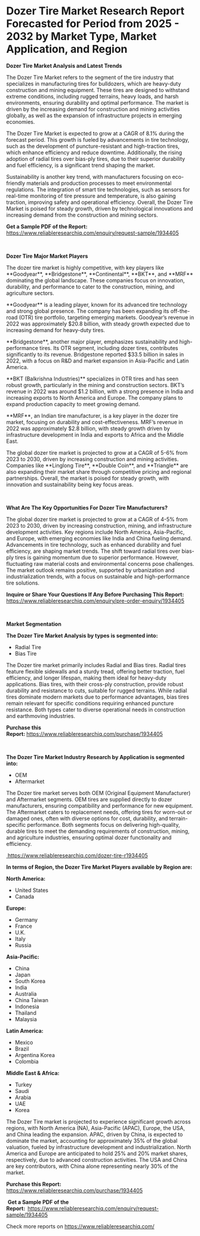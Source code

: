 <p><h1>Dozer Tire Market Research Report Forecasted for Period from 2025 -  2032 by Market Type, Market Application, and Region</h1></p><p><strong>Dozer Tire Market Analysis and Latest Trends</strong></p>
<p><p>The Dozer Tire Market refers to the segment of the tire industry that specializes in manufacturing tires for bulldozers, which are heavy-duty construction and mining equipment. These tires are designed to withstand extreme conditions, including rugged terrains, heavy loads, and harsh environments, ensuring durability and optimal performance. The market is driven by the increasing demand for construction and mining activities globally, as well as the expansion of infrastructure projects in emerging economies.</p><p>The Dozer Tire Market is expected to grow at a CAGR of 8.1% during the forecast period. This growth is fueled by advancements in tire technology, such as the development of puncture-resistant and high-traction tires, which enhance efficiency and reduce downtime. Additionally, the rising adoption of radial tires over bias-ply tires, due to their superior durability and fuel efficiency, is a significant trend shaping the market.</p><p>Sustainability is another key trend, with manufacturers focusing on eco-friendly materials and production processes to meet environmental regulations. The integration of smart tire technologies, such as sensors for real-time monitoring of tire pressure and temperature, is also gaining traction, improving safety and operational efficiency. Overall, the Dozer Tire Market is poised for steady growth, driven by technological innovations and increasing demand from the construction and mining sectors.</p></p>
<p><strong>Get a Sample PDF of the Report:&nbsp;</strong> <a href="https://www.reliableresearchiq.com/enquiry/request-sample/1934405?utm_campaign=1123&utm_medium=2&utm_source=Github&utm_content=ia&utm_term=22012025&utm_id=dozer-tire">https://www.reliableresearchiq.com/enquiry/request-sample/1934405</a></p>
<p>&nbsp;</p>
<p><strong>Dozer Tire Major Market Players</strong></p>
<p><p>The dozer tire market is highly competitive, with key players like **Goodyear**, **Bridgestone**, **Continental**, **BKT**, and **MRF** dominating the global landscape. These companies focus on innovation, durability, and performance to cater to the construction, mining, and agriculture sectors.</p><p>**Goodyear** is a leading player, known for its advanced tire technology and strong global presence. The company has been expanding its off-the-road (OTR) tire portfolio, targeting emerging markets. Goodyear’s revenue in 2022 was approximately $20.8 billion, with steady growth expected due to increasing demand for heavy-duty tires.</p><p>**Bridgestone**, another major player, emphasizes sustainability and high-performance tires. Its OTR segment, including dozer tires, contributes significantly to its revenue. Bridgestone reported $33.5 billion in sales in 2022, with a focus on R&D and market expansion in Asia-Pacific and Latin America.</p><p>**BKT (Balkrishna Industries)** specializes in OTR tires and has seen robust growth, particularly in the mining and construction sectors. BKT’s revenue in 2022 was around $1.2 billion, with a strong presence in India and increasing exports to North America and Europe. The company plans to expand production capacity to meet growing demand.</p><p>**MRF**, an Indian tire manufacturer, is a key player in the dozer tire market, focusing on durability and cost-effectiveness. MRF’s revenue in 2022 was approximately $2.8 billion, with steady growth driven by infrastructure development in India and exports to Africa and the Middle East.</p><p>The global dozer tire market is projected to grow at a CAGR of 5-6% from 2023 to 2030, driven by increasing construction and mining activities. Companies like **Linglong Tire**, **Double Coin**, and **Triangle** are also expanding their market share through competitive pricing and regional partnerships. Overall, the market is poised for steady growth, with innovation and sustainability being key focus areas.</p></p>
<p>&nbsp;</p>
<p><strong>What Are The Key Opportunities For Dozer Tire Manufacturers?</strong></p>
<p><p>The global dozer tire market is projected to grow at a CAGR of 4-5% from 2023 to 2030, driven by increasing construction, mining, and infrastructure development activities. Key regions include North America, Asia-Pacific, and Europe, with emerging economies like India and China fueling demand. Advancements in tire technology, such as enhanced durability and fuel efficiency, are shaping market trends. The shift toward radial tires over bias-ply tires is gaining momentum due to superior performance. However, fluctuating raw material costs and environmental concerns pose challenges. The market outlook remains positive, supported by urbanization and industrialization trends, with a focus on sustainable and high-performance tire solutions.</p></p>
<p><strong>Inquire or Share Your Questions If Any Before Purchasing This Report:</strong> <a href="https://www.reliableresearchiq.com/enquiry/pre-order-enquiry/1934405?utm_campaign=1123&utm_medium=2&utm_source=Github&utm_content=ia&utm_term=22012025&utm_id=dozer-tire">https://www.reliableresearchiq.com/enquiry/pre-order-enquiry/1934405</a></p>
<p>&nbsp;</p>
<p><strong>Market Segmentation</strong></p>
<p><strong>The Dozer Tire Market Analysis by types is segmented into:</strong></p>
<p><ul><li>Radial Tire</li><li>Bias Tire</li></ul></p>
<p><p>The Dozer tire market primarily includes Radial and Bias tires. Radial tires feature flexible sidewalls and a sturdy tread, offering better traction, fuel efficiency, and longer lifespan, making them ideal for heavy-duty applications. Bias tires, with their cross-ply construction, provide robust durability and resistance to cuts, suitable for rugged terrains. While radial tires dominate modern markets due to performance advantages, bias tires remain relevant for specific conditions requiring enhanced puncture resistance. Both types cater to diverse operational needs in construction and earthmoving industries.</p></p>
<p><strong>Purchase this Report:&nbsp;</strong><a href="https://www.reliableresearchiq.com/purchase/1934405?utm_campaign=1123&utm_medium=2&utm_source=Github&utm_content=ia&utm_term=22012025&utm_id=dozer-tire">https://www.reliableresearchiq.com/purchase/1934405</a></p>
<p>&nbsp;</p>
<p><strong>The Dozer Tire Market Industry Research by Application is segmented into:</strong></p>
<p><ul><li>OEM</li><li>Aftermarket</li></ul></p>
<p><p>The Dozer tire market serves both OEM (Original Equipment Manufacturer) and Aftermarket segments. OEM tires are supplied directly to dozer manufacturers, ensuring compatibility and performance for new equipment. The Aftermarket caters to replacement needs, offering tires for worn-out or damaged ones, often with diverse options for cost, durability, and terrain-specific performance. Both segments focus on delivering high-quality, durable tires to meet the demanding requirements of construction, mining, and agriculture industries, ensuring optimal dozer functionality and efficiency.</p></p>
<p><a href="https://www.reliableresearchiq.com/dozer-tire-r1934405?utm_campaign=1123&utm_medium=2&utm_source=Github&utm_content=ia&utm_term=22012025&utm_id=dozer-tire">&nbsp;https://www.reliableresearchiq.com/dozer-tire-r1934405</a></p>
<p><strong>In terms of Region, the Dozer Tire Market Players available by Region are:</strong></p>
<p>
    <p> <strong> North America: </strong>
        <ul>
            <li>United States</li>
            <li>Canada</li>
        </ul>
        </p> 
    <p> <strong> Europe: </strong>
        <ul>
            <li>Germany</li>
            <li>France</li>
            <li>U.K.</li>
            <li>Italy</li>
            <li>Russia</li>
        </ul>
        </p> 
    <p> <strong> Asia-Pacific: </strong>
        <ul>
            <li>China</li>
            <li>Japan</li>
            <li>South Korea</li>
            <li>India</li>
            <li>Australia</li>
            <li>China Taiwan</li>
            <li>Indonesia</li>
            <li>Thailand</li>
            <li>Malaysia</li>
        </ul>
        </p> 
    <p> <strong> Latin America: </strong>
        <ul>
            <li>Mexico</li>
            <li>Brazil</li>
            <li>Argentina Korea</li>
            <li>Colombia</li>
        </ul>
        </p> 
    <p> <strong> Middle East & Africa: </strong>
        <ul>
            <li>Turkey</li>
            <li>Saudi</li>
            <li>Arabia</li>
            <li>UAE</li>
            <li>Korea</li>
        </ul>
    </p>
    </p>
<p><p>The Dozer Tire market is projected to experience significant growth across regions, with North America (NA), Asia-Pacific (APAC), Europe, the USA, and China leading the expansion. APAC, driven by China, is expected to dominate the market, accounting for approximately 35% of the global valuation, fueled by infrastructure development and industrialization. North America and Europe are anticipated to hold 25% and 20% market shares, respectively, due to advanced construction activities. The USA and China are key contributors, with China alone representing nearly 30% of the market.</p></p>
<p><strong>Purchase this Report: </strong><a href="https://www.reliableresearchiq.com/purchase/1934405?utm_campaign=1123&utm_medium=2&utm_source=Github&utm_content=ia&utm_term=22012025&utm_id=dozer-tire">https://www.reliableresearchiq.com/purchase/1934405</a></p>
<p>&nbsp;<strong>Get a Sample PDF of the Report:&nbsp;&nbsp;</strong><a href="https://www.reliableresearchiq.com/enquiry/request-sample/1934405?utm_campaign=1123&utm_medium=2&utm_source=Github&utm_content=ia&utm_term=22012025&utm_id=dozer-tire">https://www.reliableresearchiq.com/enquiry/request-sample/1934405</a></p>
<p><strong></strong></p>
<p>Check more reports on <a href="https://www.reliableresearchiq.com/?utm_campaign=1123&utm_medium=2&utm_source=Github&utm_content=ia&utm_term=22012025&utm_id=dozer-tire">https://www.reliableresearchiq.com/</a></p>